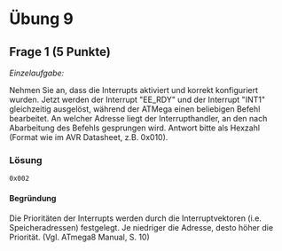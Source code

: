 # Übung 9
## Frage 1 (5 Punkte)

*Einzelaufgabe:*

Nehmen Sie an, dass die Interrupts aktiviert und korrekt konfiguriert wurden. Jetzt werden der Interrupt "EE_RDY" und der Interrupt "INT1" gleichzeitig ausgelöst, während der ATMega einen beliebigen Befehl bearbeitet. An welcher Adresse liegt der Interrupthandler, an den nach Abarbeitung des Befehls gesprungen wird. Antwort bitte als Hexzahl (Format wie im AVR Datasheet, z.B. 0x010).

### Lösung

`0x002`

#### Begründung

Die Prioritäten der Interrupts werden durch die Interruptvektoren (i.e. Speicheradressen) festgelegt. Je niedriger die Adresse, desto höher die Priorität. (Vgl. ATmega8 Manual, S. 10)
